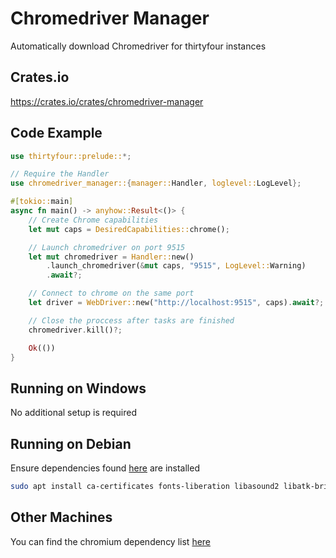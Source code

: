 # Chromedriver Manager

Automatically download Chromedriver for thirtyfour instances

## Crates.io

<https://crates.io/crates/chromedriver-manager>

## Code Example

```rust
use thirtyfour::prelude::*;

// Require the Handler
use chromedriver_manager::{manager::Handler, loglevel::LogLevel};

#[tokio::main]
async fn main() -> anyhow::Result<()> {
    // Create Chrome capabilities
    let mut caps = DesiredCapabilities::chrome(); 

    // Launch chromedriver on port 9515 
    let mut chromedriver = Handler::new()
        .launch_chromedriver(&mut caps, "9515", LogLevel::Warning)
        .await?;

    // Connect to chrome on the same port
    let driver = WebDriver::new("http://localhost:9515", caps).await?; 

    // Close the proccess after tasks are finished
    chromedriver.kill()?;

    Ok(())
}
```

## Running on Windows

No additional setup is required

## Running on Debian

Ensure dependencies found [here](https://github.com/puppeteer/puppeteer/blob/main/docs/troubleshooting.md#chrome-doesnt-launch-on-linux) are installed

```bash
sudo apt install ca-certificates fonts-liberation libasound2 libatk-bridge2.0-0 libatk1.0-0 libc6 libcairo2 libcups2 libdbus-1-3 libexpat1 libfontconfig1 libgbm1 libgcc1 libglib2.0-0 libgtk-3-0 libnspr4 libnss3 libpango-1.0-0 libpangocairo-1.0-0 libstdc++6 libx11-6 libx11-xcb1 libxcb1 libxcomposite1 libxcursor1 libxdamage1 libxext6 libxfixes3 libxi6 libxrandr2 libxrender1 libxss1 libxtst6 lsb-release wget xdg-utils
```

## Other Machines

You can find the chromium dependency list [here](https://source.chromium.org/chromium/chromium/src/+/main:chrome/installer/linux/debian/dist_package_versions.json)
